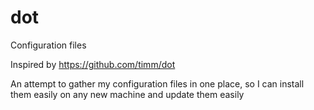 # dot
Configuration files

Inspired by https://github.com/timm/dot

An attempt to gather my configuration files in one place, so I can
install them easily on any new machine and update them easily

